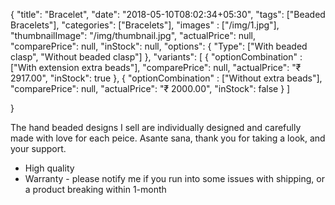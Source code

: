 {
    "title": "Bracelet",
    "date": "2018-05-10T08:02:34+05:30",
    "tags": ["Beaded Bracelets"],
    "categories": ["Bracelets"],
    "images" : ["/img/1.jpg"],
    "thumbnailImage": "/img/thumbnail.jpg",
    "actualPrice": null,
    "comparePrice": null,
    "inStock": null,
    "options": {
        "Type": ["With beaded clasp", "Without beaded clasp"]
    },
    "variants":  [
        {
            "optionCombination" : ["With extension extra beads"],
            "comparePrice": null,
            "actualPrice": "₹ 2917.00",
            "inStock": true
        },
        {
            "optionCombination" : ["Without extra beads"],
            "comparePrice": null,
            "actualPrice": "₹ 2000.00",
            "inStock": false
        }
    ]

}

The hand beaded designs I sell are individually designed and carefully made with love for each peice. Asante sana, thank you for taking a look, and your support.

- High quality
- Warranty - please notify me if you run into some issues with shipping, or a product breaking within 1-month

